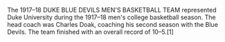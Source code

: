 The 1917–18 DUKE BLUE DEVILS MEN'S BASKETBALL TEAM represented Duke University during the 1917–18 men's college basketball season. The head coach was Charles Doak, coaching his second season with the Blue Devils. The team finished with an overall record of 10–5.[1]
